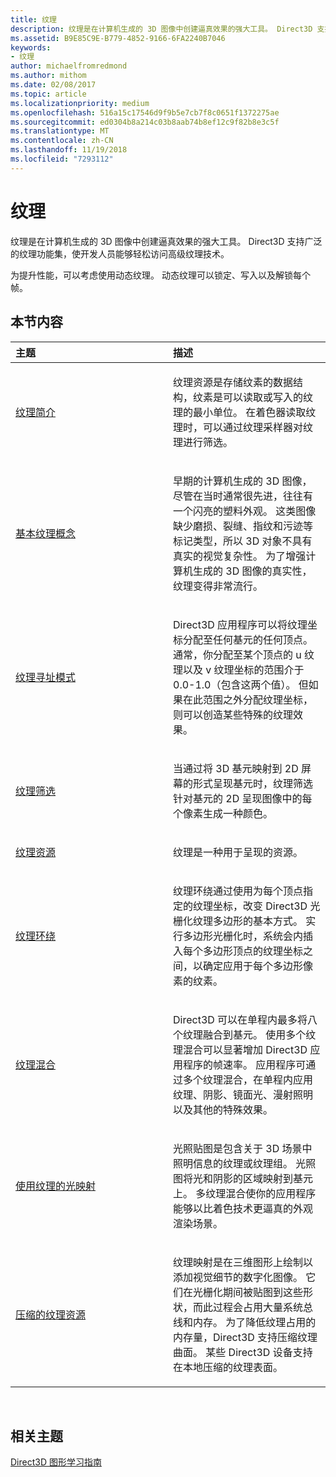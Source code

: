 ```yaml
---
title: 纹理
description: 纹理是在计算机生成的 3D 图像中创建逼真效果的强大工具。 Direct3D 支持广泛的纹理功能集，使开发人员能够轻松访问高级纹理技术。
ms.assetid: B9E85C9E-B779-4852-9166-6FA2240B7046
keywords:
- 纹理
author: michaelfromredmond
ms.author: mithom
ms.date: 02/08/2017
ms.topic: article
ms.localizationpriority: medium
ms.openlocfilehash: 516a15c17546d9f9b5e7cb7f8c0651f1372275ae
ms.sourcegitcommit: ed0304b8a214c03b8aab74b8ef12c9f82b8e3c5f
ms.translationtype: MT
ms.contentlocale: zh-CN
ms.lasthandoff: 11/19/2018
ms.locfileid: "7293112"
---
```

# <a name="textures"></a>纹理


纹理是在计算机生成的 3D 图像中创建逼真效果的强大工具。 Direct3D 支持广泛的纹理功能集，使开发人员能够轻松访问高级纹理技术。

为提升性能，可以考虑使用动态纹理。 动态纹理可以锁定、写入以及解锁每个帧。

## <a name="span-idin-this-sectionspanin-this-section"></a><span id="in-this-section"></span>本节内容


<table>
<colgroup>
<col width="50%" />
<col width="50%" />
</colgroup>
<thead>
<tr class="header">
<th align="left">主题</th>
<th align="left">描述</th>
</tr>
</thead>
<tbody>
<tr class="odd">
<td align="left"><p><a href="introduction-to-textures.md">纹理简介</a></p></td>
<td align="left"><p>纹理资源是存储纹素的数据结构，纹素是可以读取或写入的纹理的最小单位。 在着色器读取纹理时，可以通过纹理采样器对纹理进行筛选。</p></td>
</tr>
<tr class="even">
<td align="left"><p><a href="basic-texturing-concepts.md">基本纹理概念</a></p></td>
<td align="left"><p>早期的计算机生成的 3D 图像，尽管在当时通常很先进，往往有一个闪亮的塑料外观。 这类图像缺少磨损、裂缝、指纹和污迹等标记类型，所以 3D 对象不具有真实的视觉复杂性。 为了增强计算机生成的 3D 图像的真实性，纹理变得非常流行。</p></td>
</tr>
<tr class="odd">
<td align="left"><p><a href="texture-addressing-modes.md">纹理寻址模式</a></p></td>
<td align="left"><p>Direct3D 应用程序可以将纹理坐标分配至任何基元的任何顶点。 通常，你分配至某个顶点的 u 纹理以及 v 纹理坐标的范围介于 0.0-1.0（包含这两个值）。 但如果在此范围之外分配纹理坐标，则可以创造某些特殊的纹理效果。</p></td>
</tr>
<tr class="even">
<td align="left"><p><a href="texture-filtering.md">纹理筛选</a></p></td>
<td align="left"><p>当通过将 3D 基元映射到 2D 屏幕的形式呈现基元时，纹理筛选针对基元的 2D 呈现图像中的每个像素生成一种颜色。</p></td>
</tr>
<tr class="odd">
<td align="left"><p><a href="texture-resources.md">纹理资源</a></p></td>
<td align="left"><p>纹理是一种用于呈现的资源。</p></td>
</tr>
<tr class="even">
<td align="left"><p><a href="texture-wrapping.md">纹理环绕</a></p></td>
<td align="left"><p>纹理环绕通过使用为每个顶点指定的纹理坐标，改变 Direct3D 光栅化纹理多边形的基本方式。 实行多边形光栅化时，系统会内插入每个多边形顶点的纹理坐标之间，以确定应用于每个多边形像素的纹素。</p></td>
</tr>
<tr class="odd">
<td align="left"><p><a href="texture-blending.md">纹理混合</a></p></td>
<td align="left"><p>Direct3D 可以在单程内最多将八个纹理融合到基元。 使用多个纹理混合可以显著增加 Direct3D 应用程序的帧速率。 应用程序可通过多个纹理混合，在单程内应用纹理、阴影、镜面光、漫射照明以及其他的特殊效果。</p></td>
</tr>
<tr class="even">
<td align="left"><p><a href="light-mapping-with-textures.md">使用纹理的光映射</a></p></td>
<td align="left"><p>光照贴图是包含关于 3D 场景中照明信息的纹理或纹理组。 光照图将光和阴影的区域映射到基元上。 多纹理混合使你的应用程序能够以比着色技术更逼真的外观渲染场景。</p></td>
</tr>
<tr class="odd">
<td align="left"><p><a href="compressed-texture-resources.md">压缩的纹理资源</a></p></td>
<td align="left"><p>纹理映射是在三维图形上绘制以添加视觉细节的数字化图像。 它们在光栅化期间被贴图到这些形状，而此过程会占用大量系统总线和内存。 为了降低纹理占用的内存量，Direct3D 支持压缩纹理曲面。 某些 Direct3D 设备支持在本地压缩的纹理表面。</p></td>
</tr>
</tbody>
</table>

 

## <a name="span-idrelated-topicsspanrelated-topics"></a><span id="related-topics"></span>相关主题


[Direct3D 图形学习指南](index.md)

 

 




